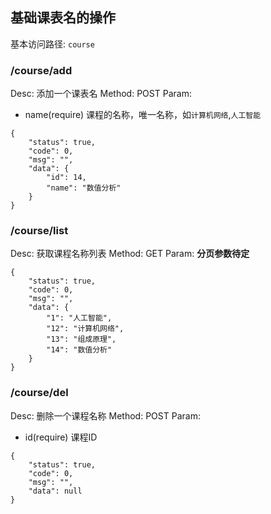 ## 基础课表名的操作
基本访问路径: `course`

### /course/add
Desc: 添加一个课表名
Method: POST
Param:

* name(require) 课程的名称，唯一名称，如`计算机网络`,`人工智能`

```
{
	"status": true,
	"code": 0,
	"msg": "",
	"data": {
		"id": 14,
		"name": "数值分析"
	}
}
```

### /course/list
Desc: 获取课程名称列表
Method: GET
Param: __分页参数待定__

```
{
	"status": true,
	"code": 0,
	"msg": "",
	"data": {
		"1": "人工智能",
		"12": "计算机网络",
		"13": "组成原理",
		"14": "数值分析"
	}
}
```

### /course/del
Desc: 删除一个课程名称
Method: POST
Param:

* id(require) 课程ID

```
{
	"status": true,
	"code": 0,
	"msg": "",
	"data": null
}
```

